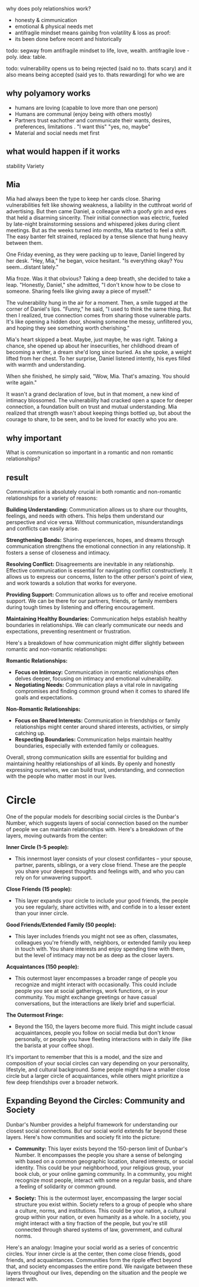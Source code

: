 

why does poly relationshios work? 
- honesty & cimmunication
- emotional & physical needs met
- antifragile mindset means gainibg fron volatility & loss
as proof:
- its been done before recent and historically



todo: segway from antifragile mindset to life, love, wealth. antifragile love - poly. idea: table.

todo: vulnerability opens us to being rejected (said no to. thats scary) and it also means being accepted (said yes to. thats rewarding) for who we are

## why polyamory works

- humans are loving (capable to love more than one person)
- Humans are communal (enjoy being with others mostly)
- Partners trust eachother and communicate their wants, desires, preferences, limitations . "I want this" "yes, no, maybe"
- Material and social needs met first

## what would happen if it works
stability
Variety


## Mia
Mia had always been the type to keep her cards close. Sharing vulnerabilities felt like showing weakness, a liability in the cutthroat world of advertising. But then came Daniel, a colleague with a goofy grin and eyes that held a disarming sincerity. Their initial connection was electric, fueled by late-night brainstorming sessions and whispered jokes during client meetings. But as the weeks turned into months, Mia started to feel a shift. The easy banter felt strained, replaced by a tense silence that hung heavy between them.

One Friday evening, as they were packing up to leave, Daniel lingered by her desk. "Hey, Mia," he began, voice hesitant. "Is everything okay? You seem...distant lately."

Mia froze. Was it that obvious? Taking a deep breath, she decided to take a leap. "Honestly, Daniel," she admitted, "I don't know how to be close to someone. Sharing feels like giving away a piece of myself."

The vulnerability hung in the air for a moment. Then, a smile tugged at the corner of Daniel's lips. "Funny," he said, "I used to think the same thing. But then I realized, true connection comes from sharing those vulnerable parts. It's like opening a hidden door, showing someone the messy, unfiltered you, and hoping they see something worth cherishing."

Mia's heart skipped a beat. Maybe, just maybe, he was right. Taking a chance, she opened up about her insecurities, her childhood dream of becoming a writer, a dream she'd long since buried. As she spoke, a weight lifted from her chest. To her surprise, Daniel listened intently, his eyes filled with warmth and understanding.

When she finished, he simply said, "Wow, Mia. That's amazing. You should write again."

It wasn't a grand declaration of love, but in that moment, a new kind of intimacy blossomed. The vulnerability had cracked open a space for deeper connection, a foundation built on trust and mutual understanding. Mia realized that strength wasn't about keeping things bottled up, but about the courage to share, to be seen, and to be loved for exactly who you are. 


## why important
What is communication so important in a romantic and non romantic relationships?

## result
Communication is absolutely crucial in both romantic and non-romantic relationships for a variety of reasons:

**Building Understanding:** Communication allows us to share our thoughts, feelings, and needs with others. This helps them understand our perspective and vice versa.  Without communication, misunderstandings and conflicts can easily arise.

**Strengthening Bonds:** Sharing experiences, hopes, and dreams through communication strengthens the emotional connection in any relationship. It fosters a sense of closeness and intimacy.

**Resolving Conflict:**  Disagreements are inevitable in any relationship. Effective communication is essential for navigating conflict constructively. It allows us to express our concerns, listen to the other person's point of view, and work towards a solution that works for everyone.

**Providing Support:** Communication allows us to offer and receive emotional support.  We can be there for our partners, friends, or family members during tough times by listening and offering encouragement.

**Maintaining Healthy Boundaries:**  Communication helps establish healthy boundaries in relationships. We can clearly communicate our needs and expectations, preventing resentment or frustration. 

Here's a breakdown of how communication might differ slightly between romantic and non-romantic relationships:

**Romantic Relationships:**

* **Focus on Intimacy:** Communication in romantic relationships often delves deeper, focusing on intimacy and emotional vulnerability. 
* **Negotiating Needs:** Communication plays a vital role in navigating compromises and finding common ground when it comes to shared life goals and expectations.

**Non-Romantic Relationships:**

* **Focus on Shared Interests:** Communication in friendships or family relationships might center around shared interests, activities, or simply catching up. 
* **Respecting Boundaries:**  Communication helps maintain healthy boundaries, especially with extended family or colleagues. 

Overall, strong communication skills are essential for building and maintaining healthy relationships of all kinds. By openly and honestly expressing ourselves,  we can build trust, understanding, and connection with the people who matter most in our lives.

# Circle
One of the popular models for describing social circles is the Dunbar's Number, which suggests layers of social connection based on the number of people we can maintain relationships with. Here's a breakdown of the layers, moving outwards from the center:

**Inner Circle (1-5 people):**

* This innermost layer consists of your closest confidantes – your spouse, partner, parents, siblings, or a very close friend. These are the people you share your deepest thoughts and feelings with, and who you can rely on for unwavering support.

**Close Friends (15 people):**

* This layer expands your circle to include your good friends, the people you see regularly, share activities with, and confide in to a lesser extent than your inner circle. 

**Good Friends/Extended Family (50 people):**

* This layer includes friends you might not see as often, classmates, colleagues you're friendly with, neighbors, or extended family you keep in touch with.  You share interests and enjoy spending time with them, but the level of intimacy may not be as deep as the closer layers.

**Acquaintances (150 people):**

* This outermost layer encompasses a broader range of people you recognize and might interact with occasionally. This could include people you see at social gatherings, work functions, or in your community.  You might exchange greetings or have casual conversations, but the interactions are likely brief and superficial.

**The Outermost Fringe:**

* Beyond the 150, the layers become more fluid. This might include casual acquaintances, people you follow on social media but don't know personally, or people you have fleeting interactions with in daily life (like the barista at your coffee shop).

It's important to remember that this is a model, and the size and composition of your social circles can vary depending on your personality, lifestyle, and cultural background. Some people might have a smaller close circle but a larger circle of acquaintances, while others might prioritize a few deep friendships over a broader network. 

## Expanding Beyond the Circles: Community and Society

Dunbar's Number provides a helpful framework for understanding our closest social connections. But our social world extends far beyond these layers. Here's how communities and society fit into the picture:

* **Community:**  This layer exists  beyond the 150-person limit of Dunbar's Number. It  encompasses the people you share a sense of belonging with based on a common geographic location, shared interests, or social identity. This could be your neighborhood, your religious group, your book club, or your online gaming community.  In a community, you might recognize most people, interact with some on a regular basis, and share a feeling of solidarity or common ground.

* **Society:**  This is the outermost layer, encompassing the larger social structure you  exist within.  Society refers to a group of people who share a culture, norms, and institutions. This could be your nation,  a cultural group within your nation, or even humanity as a whole.  In a society, you might interact with a tiny fraction of the people,  but you're still connected through shared systems of law, government, and cultural norms. 

Here's an analogy: Imagine your social world as a series of concentric circles.  Your inner circle is at the center, then come close friends, good friends, and acquaintances. Communities  form  the  ripple  effect  beyond that,  and  society  encompasses the  entire  pond.  We  navigate  between these layers throughout our lives,  depending on the situation and the  people we interact with. 

